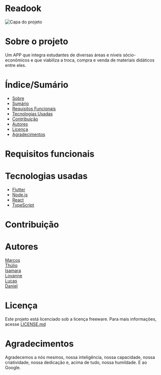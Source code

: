 # Readook
![Capa do projeto](https://media.gettyimages.com/photos/young-man-reading-a-book-hand-close-up-picture-id1165926191?s=2048x2048)
# Sobre o projeto
Um APP que integra estudantes de diversas áreas e níveis sócio-econômicos e que viabiliza a troca, compra e venda de materiais didáticos entre eles.

# Índice/Sumário
* [Sobre](#sobre-o-projeto)
* [Sumário](#índice/sumário)
* [Requisitos Funcionais](#requisitos-funcionais)
* [Tecnologias Usadas](#tecnologias-usadas)
* [Contribuição](#contribuição)
* [Autores](#autores)
* [Licença](#licença)
* [Agradecimentos](#agradecimentos)

# Requisitos funcionais

# Tecnologias usadas
- [Flutter](https://flutter.dev/)
- [Node.js](https://nodejs.org/en/)
- [React](https://pt-br.reactjs.org/)
- [TypeScript](https://www.typescriptlang.org/)

# Contribuição

# Autores
[Marcos](https://github.com/mrcosta93)  
[Thúlio](https://github.com/thulioplopes)  
[Isamara](https://github.com/IsamaraJangola)   
[Loyanne](https://github.com/Loyanner)  
[Lucas](https://github.com/etruscodb)  
[Daniel](https://github.com/Danielsammy)  

# Licença
Este projeto está licenciado sob a licença freeware. Para mais informações, acesse [LICENSE.md](LICENSE.md)

# Agradecimentos
Agradecemos a nós mesmos, nossa inteligência, nossa capacidade, nossa criatividade, nossa dedicação e, acima de tudo, nossa humildade. E ao Google.
